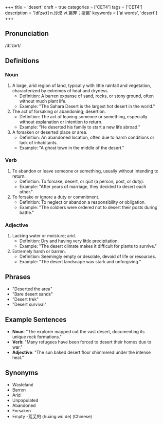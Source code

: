 +++
title = 'desert'
draft = true
categories = ['CET4']
tags = ['CET4']
description = '[diˈzəːt] n.沙漠 vt.离弃；擅离'
keywords = ['ai words', 'desert']
+++

## Pronunciation
/dɪˈzɜrt/

## Definitions
### Noun
1. A large, arid region of land, typically with little rainfall and vegetation, characterized by extremes of heat and dryness.
   - Definition: A barren expanse of sand, rocks, or stony ground, often without much plant life.
   - Example: "The Sahara Desert is the largest hot desert in the world."
2. The act of forsaking or abandoning; desertion.
   - Definition: The act of leaving someone or something, especially without explanation or intention to return.
   - Example: "He deserted his family to start a new life abroad."
3. A forsaken or deserted place or area.
   - Definition: An abandoned location, often due to harsh conditions or lack of inhabitants.
   - Example: "A ghost town in the middle of the desert."

### Verb
1. To abandon or leave someone or something, usually without intending to return.
   - Definition: To forsake, desert, or quit (a person, post, or duty).
   - Example: "After years of marriage, they decided to desert each other."
2. To forsake or ignore a duty or commitment.
   - Definition: To neglect or abandon a responsibility or obligation.
   - Example: "The soldiers were ordered not to desert their posts during battle."

### Adjective
1. Lacking water or moisture; arid.
   - Definition: Dry and having very little precipitation.
   - Example: "The desert climate makes it difficult for plants to survive."
2. Extremely harsh or barren.
   - Definition: Seemingly empty or desolate, devoid of life or resources.
   - Example: "The desert landscape was stark and unforgiving."

## Phrases
- "Deserted the area"
- "Bare desert sands"
- "Desert trek"
- "Desert survival"

## Example Sentences
- **Noun**: "The explorer mapped out the vast desert, documenting its unique rock formations."
- **Verb**: "Many refugees have been forced to desert their homes due to war."
- **Adjective**: "The sun baked desert floor shimmered under the intense heat."

## Synonyms
- Wasteland
- Barren
- Arid
- Unpopulated
- Abandoned
- Forsaken
- Empty
-荒芜的 (huāng wú de) (Chinese)
